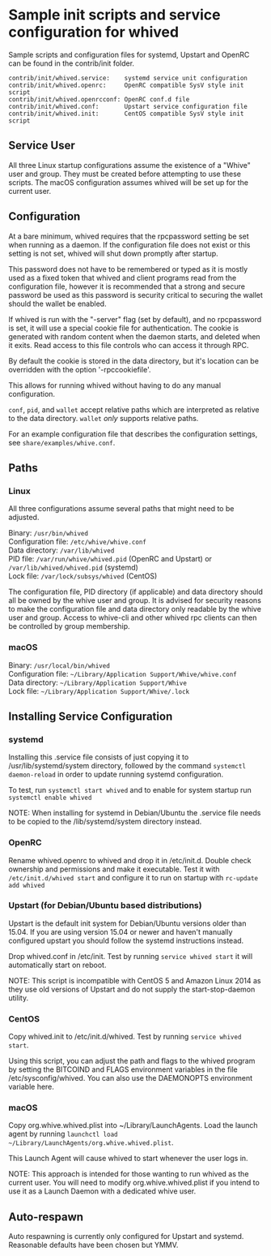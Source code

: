 Sample init scripts and service configuration for whived
==========================================================

Sample scripts and configuration files for systemd, Upstart and OpenRC
can be found in the contrib/init folder.

    contrib/init/whived.service:    systemd service unit configuration
    contrib/init/whived.openrc:     OpenRC compatible SysV style init script
    contrib/init/whived.openrcconf: OpenRC conf.d file
    contrib/init/whived.conf:       Upstart service configuration file
    contrib/init/whived.init:       CentOS compatible SysV style init script

Service User
---------------------------------

All three Linux startup configurations assume the existence of a "Whive" user
and group.  They must be created before attempting to use these scripts.
The macOS configuration assumes whived will be set up for the current user.

Configuration
---------------------------------

At a bare minimum, whived requires that the rpcpassword setting be set
when running as a daemon.  If the configuration file does not exist or this
setting is not set, whived will shut down promptly after startup.

This password does not have to be remembered or typed as it is mostly used
as a fixed token that whived and client programs read from the configuration
file, however it is recommended that a strong and secure password be used
as this password is security critical to securing the wallet should the
wallet be enabled.

If whived is run with the "-server" flag (set by default), and no rpcpassword is set,
it will use a special cookie file for authentication. The cookie is generated with random
content when the daemon starts, and deleted when it exits. Read access to this file
controls who can access it through RPC.

By default the cookie is stored in the data directory, but it's location can be overridden
with the option '-rpccookiefile'.

This allows for running whived without having to do any manual configuration.

`conf`, `pid`, and `wallet` accept relative paths which are interpreted as
relative to the data directory. `wallet` *only* supports relative paths.

For an example configuration file that describes the configuration settings,
see `share/examples/whive.conf`.

Paths
---------------------------------

### Linux

All three configurations assume several paths that might need to be adjusted.

Binary:              `/usr/bin/whived`  
Configuration file:  `/etc/whive/whive.conf`  
Data directory:      `/var/lib/whived`  
PID file:            `/var/run/whive/whived.pid` (OpenRC and Upstart) or `/var/lib/whived/whived.pid` (systemd)  
Lock file:           `/var/lock/subsys/whived` (CentOS)  

The configuration file, PID directory (if applicable) and data directory
should all be owned by the whive user and group.  It is advised for security
reasons to make the configuration file and data directory only readable by the
whive user and group.  Access to whive-cli and other whived rpc clients
can then be controlled by group membership.

### macOS

Binary:              `/usr/local/bin/whived`  
Configuration file:  `~/Library/Application Support/Whive/whive.conf`  
Data directory:      `~/Library/Application Support/Whive`  
Lock file:           `~/Library/Application Support/Whive/.lock`  

Installing Service Configuration
-----------------------------------

### systemd

Installing this .service file consists of just copying it to
/usr/lib/systemd/system directory, followed by the command
`systemctl daemon-reload` in order to update running systemd configuration.

To test, run `systemctl start whived` and to enable for system startup run
`systemctl enable whived`

NOTE: When installing for systemd in Debian/Ubuntu the .service file needs to be copied to the /lib/systemd/system directory instead.

### OpenRC

Rename whived.openrc to whived and drop it in /etc/init.d.  Double
check ownership and permissions and make it executable.  Test it with
`/etc/init.d/whived start` and configure it to run on startup with
`rc-update add whived`

### Upstart (for Debian/Ubuntu based distributions)

Upstart is the default init system for Debian/Ubuntu versions older than 15.04. If you are using version 15.04 or newer and haven't manually configured upstart you should follow the systemd instructions instead.

Drop whived.conf in /etc/init.  Test by running `service whived start`
it will automatically start on reboot.

NOTE: This script is incompatible with CentOS 5 and Amazon Linux 2014 as they
use old versions of Upstart and do not supply the start-stop-daemon utility.

### CentOS

Copy whived.init to /etc/init.d/whived. Test by running `service whived start`.

Using this script, you can adjust the path and flags to the whived program by
setting the BITCOIND and FLAGS environment variables in the file
/etc/sysconfig/whived. You can also use the DAEMONOPTS environment variable here.

### macOS

Copy org.whive.whived.plist into ~/Library/LaunchAgents. Load the launch agent by
running `launchctl load ~/Library/LaunchAgents/org.whive.whived.plist`.

This Launch Agent will cause whived to start whenever the user logs in.

NOTE: This approach is intended for those wanting to run whived as the current user.
You will need to modify org.whive.whived.plist if you intend to use it as a
Launch Daemon with a dedicated whive user.

Auto-respawn
-----------------------------------

Auto respawning is currently only configured for Upstart and systemd.
Reasonable defaults have been chosen but YMMV.
